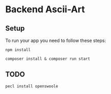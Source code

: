 # Backend Ascii-Art

## Setup

To run your app you need to follow these steps:

```
npm install
```


```
composer install & composer run start
```

## TODO

```
pecl install openswoole
```

```

```
